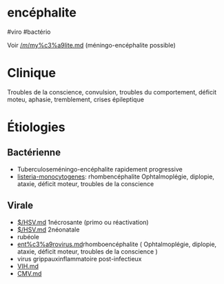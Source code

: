 # encéphalite
#viro #bactério 


Voir
[$/m%c3%a9ningites.md](#mc3a9ningitesmd) [$/my%c3%a9lite.md](#myc3a9litemd) (méningo-encéphalite possible) 


# Clinique


Troubles de la conscience, convulsion, troubles du comportement, déficit moteu, aphasie,
tremblement, crises épileptique 


# Étiologies



## Bactérienne


- Tuberculoseméningo-encéphalite rapidement progressive 
- [listeria-monocytogenes](listeria-monocytogenes): rhombencéphalite
  Ophtalmoplégie, diplopie, ataxie, déficit moteur, troubles de la conscience 
  


## Virale


- [$/HSV.md](#hsvmd) 1nécrosante (primo ou réactivation) 
- [$/HSV.md](#hsvmd) 2néonatale 
- rubéole 
- [ent%c3%a9rovirus.md](#entc3a9rovirusmd)rhomboencéphalite ( Ophtalmoplégie, diplopie, ataxie, déficit moteur, troubles de la conscience )
- virus grippauxinflammatoire post-infectieux 
- [VIH.md](#vihmd)
- [CMV.md](#cmvmd)
